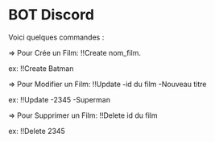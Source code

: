 # BOT Discord

Voici quelques commandes :

=> Pour Crée un Film: !!Create nom_film.

ex: !!Create Batman


=> Pour Modifier un Film: !!Update -id du film -Nouveau titre

ex: !!Update -2345 -Superman


=> Pour Supprimer un Film: !!Delete id du film

ex: !!Delete 2345

